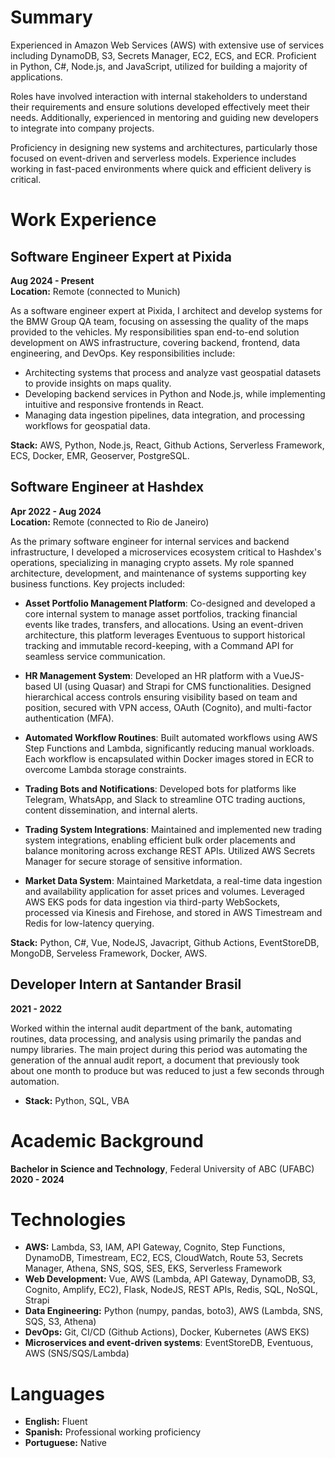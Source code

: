 # Summary
Experienced in Amazon Web Services (AWS) with extensive use of services including DynamoDB, S3, Secrets Manager, EC2, ECS, and ECR. Proficient in Python, C#, Node.js, and JavaScript, utilized for building a majority of applications.

Roles have involved interaction with internal stakeholders to understand their requirements and ensure solutions developed effectively meet their needs. Additionally, experienced in mentoring and guiding new developers to integrate into company projects.

Proficiency in designing new systems and architectures, particularly those focused on event-driven and serverless models. Experience includes working in fast-paced environments where quick and efficient delivery is critical.

# Work Experience

## Software Engineer Expert at Pixida
**Aug 2024 - Present**  
**Location:** Remote (connected to Munich)  

As a software engineer expert at Pixida, I architect and develop systems for the BMW Group QA team, focusing on assessing the quality of the maps provided to the vehicles. My responsibilities span end-to-end solution development on AWS infrastructure, covering backend, frontend, data engineering, and DevOps. Key responsibilities include:

- Architecting systems that process and analyze vast geospatial datasets to provide insights on maps quality.
- Developing backend services in Python and Node.js, while implementing intuitive and responsive frontends in React.
- Managing data ingestion pipelines, data integration, and processing workflows for geospatial data.

**Stack:** AWS, Python, Node.js, React, Github Actions, Serverless Framework, ECS, Docker, EMR, Geoserver, PostgreSQL.

## Software Engineer at Hashdex  
**Apr 2022 - Aug 2024**  
**Location:** Remote (connected to Rio de Janeiro) 

As the primary software engineer for internal services and backend infrastructure, I developed a microservices ecosystem critical to Hashdex's operations, specializing in managing crypto assets. My role spanned architecture, development, and maintenance of systems supporting key business functions. Key projects included:

- **Asset Portfolio Management Platform**: Co-designed and developed a core internal system to manage asset portfolios, tracking financial events like trades, transfers, and allocations. Using an event-driven architecture, this platform leverages Eventuous to support historical tracking and immutable record-keeping, with a Command API for seamless service communication.

- **HR Management System**: Developed an HR platform with a VueJS-based UI (using Quasar) and Strapi for CMS functionalities. Designed hierarchical access controls ensuring visibility based on team and position, secured with VPN access, OAuth (Cognito), and multi-factor authentication (MFA).

- **Automated Workflow Routines**: Built automated workflows using AWS Step Functions and Lambda, significantly reducing manual workloads. Each workflow is encapsulated within Docker images stored in ECR to overcome Lambda storage constraints.

- **Trading Bots and Notifications**: Developed bots for platforms like Telegram, WhatsApp, and Slack to streamline OTC trading auctions, content dissemination, and internal alerts.

- **Trading System Integrations**: Maintained and implemented new trading system integrations, enabling efficient bulk order placements and balance monitoring across exchange REST APIs. Utilized AWS Secrets Manager for secure storage of sensitive information.

- **Market Data System**: Maintained Marketdata, a real-time data ingestion and availability application for asset prices and volumes. Leveraged AWS EKS pods for data ingestion via third-party WebSockets, processed via Kinesis and Firehose, and stored in AWS Timestream and Redis for low-latency querying.

**Stack:**  Python, C#, Vue, NodeJS, Javacript, Github Actions, EventStoreDB, MongoDB, Serveless Framework, Docker, AWS.
  
## Developer Intern at Santander Brasil
**2021 - 2022**

Worked within the internal audit department of the bank, automating routines, data processing, and analysis using primarily the pandas and numpy libraries. The main project during this period was automating the generation of the annual audit report, a document that previously took about one month to produce but was reduced to just a few seconds through automation.
  - **Stack:** Python, SQL, VBA

# Academic Background
**Bachelor in Science and Technology**, Federal University of ABC (UFABC)  
**2020 - 2024**

# Technologies
- **AWS:** Lambda, S3, IAM, API Gateway, Cognito, Step Functions, DynamoDB, Timestream, EC2, ECS, CloudWatch, Route 53, Secrets Manager, Athena, SNS, SQS, SES, EKS, Serverless Framework
- **Web Development:** Vue, AWS (Lambda, API Gateway, DynamoDB, S3, Cognito, Amplify, EC2), Flask, NodeJS, REST APIs, Redis, SQL, NoSQL, Strapi
- **Data Engineering:** Python (numpy, pandas, boto3), AWS (Lambda, SNS, SQS, S3, Athena)
- **DevOps:** Git, CI/CD (Github Actions), Docker, Kubernetes (AWS EKS)
- **Microservices and event-driven systems**: EventStoreDB, Eventuous, AWS (SNS/SQS/Lambda)

# Languages
- **English:** Fluent
- **Spanish:** Professional working proficiency
- **Portuguese:** Native
